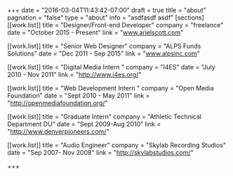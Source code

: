 +++
date = "2016-03-04T11:43:42-07:00"
draft = true
title = "about"
pagnation = "false"
type = "about"
info = "asdfasdf asdf"
[sections]
[[work.list]]
title = "Designer/Front-end Developer"
company = "freelance"
date = "October 2015 - Present"
link = "www.arielscott.com"

[[work.list]]
title = "Senior Web Designer"
company = "ALPS Funds Solutions"
date = "Dec 2011 - Sep 2015"
link = "www.alpsinc.com"

[[work.list]]
title = "Digital Media Intern "
company = "I4ES"
date = "July 2010 - Nov 2011"
link = "http://www.i4es.org/"

[[work.list]]
title = "Web Development Intern  "
company = "Open Media Foundation"
date = "Sept 2010 - May 2011"
link = "http://openmediafoundation.org/"

[[work.list]]
title = "Graduate Intern"
company = "Athletic Technical Department DU"
date = "Sept 2009-Aug 2010"
link = "http://www.denverpioneers.com/"

[[work.list]]
title = "Audio Engineer"
company = "Skylab Recording Studios"
date = "Sep 2007- Nov 2008"
link = "http://skylabstudios.com/"

+++


